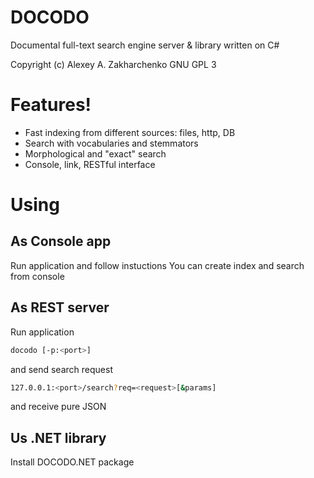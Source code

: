# DOCODO 
Documental full-text search engine server & library written on C#

Copyright (c) Alexey A. Zakharchenko
GNU GPL 3

# Features!

  - Fast indexing from different sources: files, http, DB
  - Search with vocabularies and stemmators
  - Morphological and "exact" search
  - Console, link, RESTful interface

# Using 
## As Console app
Run application and follow instuctions
You can create index and search from console

## As REST server
Run application 
```sh
docodo [-p:<port>]
```
and send search request
```sh
127.0.0.1:<port>/search?req=<request>[&params]
```
and receive pure JSON

## Us .NET library

Install DOCODO.NET package

